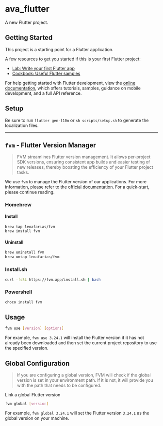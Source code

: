 # ava_flutter

A new Flutter project.

## Getting Started

This project is a starting point for a Flutter application.

A few resources to get you started if this is your first Flutter project:

- [Lab: Write your first Flutter app](https://docs.flutter.dev/get-started/codelab)
- [Cookbook: Useful Flutter samples](https://docs.flutter.dev/cookbook)

For help getting started with Flutter development, view the
[online documentation](https://docs.flutter.dev/), which offers tutorials,
samples, guidance on mobile development, and a full API reference.

## Setup

Be sure to run `flutter gen-l10n` or `sh scripts/setup.sh` to generate the localization files.

---

## `fvm` - Flutter Version Manager

> FVM streamlines Flutter version management. It allows per-project SDK versions, ensuring consistent app builds and easier testing of new releases, thereby boosting the efficiency of your Flutter project tasks.

We use `fvm` to manage the Flutter version of our applications. For more information, please refer to the [official documentation](https://fvm.app/). For a quick-start, please continue reading.

### Homebrew

#### Install

```sh
brew tap leoafarias/fvm
brew install fvm
```

#### Uninstall

```sh
brew uninstall fvm
brew untap leoafarias/fvm
```

### Install.sh

```sh
curl -fsSL https://fvm.app/install.sh | bash
```

### Powershell

```sh
choco install fvm
```

## Usage

```sh
fvm use [version] [options]
```

For example, `fvm use 3.24.1` will install the Flutter version if it has not already been downloaded and then set the current project repository to use the specified version.

## Global Configuration

> If you are configuring a global version, FVM will check if the global version is set in your environment path. If it is not, it will provide you with the path that needs to be configured.

Link a global Flutter version

```sh
fvm global [version]
```

For example, `fvm global 3.24.1` will set the Flutter version `3.24.1` as the global version on your machine.
